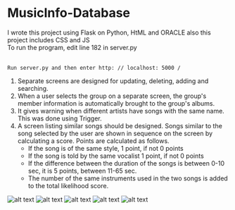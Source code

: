 # MusicInfo-Database

I wrote this project using Flask on Python, HtML and ORACLE also this project includes CSS and JS<br />
To run the program, edit line 182 in server.py<br /><br />


```Run server.py and then enter http: // localhost: 5000 /```

1) Separate screens are designed for updating, deleting, adding and searching.
2) When a user selects the group on a separate screen, the group's member information is automatically brought to the group's albums.
3) It gives warning when different artists have songs with the same name. This was done using Trigger.
4) A screen listing similar songs should be designed. Songs similar to the song selected by the user are shown in sequence on the screen by calculating a score. Points are calculated as follows.
   - If the song is of the same style, 1 point, if not 0 points
   - If the song is told by the same vocalist 1 point, if not 0 points
   - If the difference between the duration of the songs is between 0-10 sec, it is 5 points, between 11-65 sec.
   - The number of the same instruments used in the two songs is added to the total likelihood score.

![alt text](https://i.ibb.co/ZBLDStd/1.png)
![alt text](https://i.ibb.co/Mcv8dpS/2.png)
![alt text](https://i.ibb.co/Cz6h2sj/3.png)
![alt text](https://i.ibb.co/xH8tsLk/4.png)
![alt text](https://i.ibb.co/qDxw0xT/5.png)
